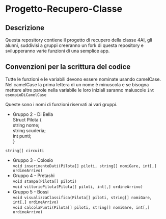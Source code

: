 # Progetto-Recupero-Classe
## Descrizione
Questa repository contiene il progetto di recupero della classe 4AI, gli alunni, suddivisi a gruppi creeranno un fork di questa repository e svilupperanno varie funzioni di una semplice app. 
## Convenzioni per la scrittura del codice
Tutte le funzioni e le variabili devono essere nominate usando camelCase. Nel camelCase la prima lettera di un nome è minuscola e se bisogna mettere altre parole nella variabile le loro iniziali saranno maiuscole
```int esempioDiCamelCase```

Queste sono i nomi di funzioni riservati ai vari gruppi.

 - Gruppo 2 - Di Bella  
Struct Pilota {  
   string nome;  
   string scuderia;  
   int punti;  
}

```string[] circuiti```  
 - Gruppo 3 - Colosio  
```void inserimentoDati(Pilota[] piloti, string[] nomiGare, int[,] ordineArrivo)```  
 - Gruppo 4 - Pretashi  
```void stampa(Pilota[] piloti)```  
```void vittoriePilota(Pilota[] piloti, int[,] ordineArrivo)```  
 - Gruppo 5 - Bossi  
```void visualizzaClassifica(Pilota[] piloti, string[] nomiGare, int[,] ordineArrivo)```  
```void calcolaPunti(Pilota[] piloti, string[] nomiGare, int[,] ordineArrivo)```  
